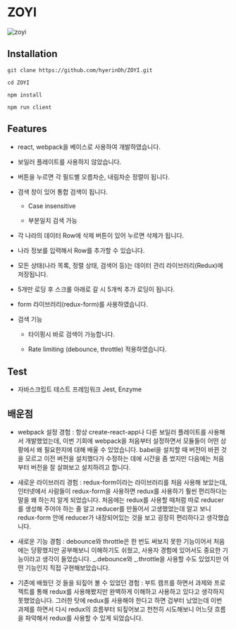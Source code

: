 # ZOYI

![zoyi](https://user-images.githubusercontent.com/38285577/57092734-04137380-6d47-11e9-93be-349c0bb6b1d1.gif)


## Installation

```
git clone https://github.com/hyerinOh/ZOYI.git

cd ZOYI

npm install

npm run client

```

## Features

- react, webpack을 베이스로 사용하여 개발하였습니다.

- 보일러 플레이트를 사용하지 않았습니다.

- 버튼을 누르면 각 필드별 오름차순, 내림차순 정렬이 됩니다.

- 검색 창이 있어 통합 검색이 됩니다.

  - Case insensitive

  - 부분일치 검색 가능

- 각 나라의 데이터 Row에 삭제 버튼이 있어 누르면 삭제가 됩니다.

- 나라 정보를 입력해서 Row를 추가할 수 있습니다.

- 모든 상태(나라 목록, 정렬 상태, 검색어 등)는 데이터 관리 라이브러리(Redux)에 저장됩니다.

- 5개만 로딩 후 스크롤 아래로 갈 시 5개씩 추가 로딩이 됩니다.

- form 라이브러리(redux-form)를 사용하였습니다.

- 검색 기능

  - 타이핑시 바로 검색이 가능합니다.

  - Rate limiting (debounce, throttle) 적용하였습니다.

## Test

- 자바스크립트 테스트 프레임워크 Jest, Enzyme

## 배운점

- webpack 설정 경험 : 항상 create-react-app나 다른 보일러 플레이트를 사용해서 개발했었는데, 이번 기회에 webpack을 처음부터 설정하면서 모듈들이 어떤 상황에서 왜 필요한지에 대해 배울 수 있었습니다. babel을 설치할 때 버전이 바뀐 것을 모르고 이전 버전을 설치했다가 수정하는 데에 시간을 좀 썼지만 다음에는 처음부터 버전을 잘 살펴보고 설치하려고 합니다.

- 새로운 라이브러리 경험 : redux-form이라는 라이브러리를 처음 사용해 보았는데, 인터넷에서 사람들이 redux-form을 사용하면 redux를 사용하기 훨씬 편리하다는 말을 왜 하는지 알게 되었습니다. 처음에는 redux를 사용할 때처럼 따로 reducer를 생성해 주어야 하는 줄 알고 reducer를 만들어서 고생했었는데 알고 보니 redux-form 안에 reducer가 내장되어있는 것을 보고 굉장히 편리하다고 생각했습니다.

- 새로운 기능 경험 : debounce와 throttle은 한 번도 써보지 못한 기능이어서 처음에는 당황했지만 공부해보니 이해하기도 쉬웠고, 사용자 경험에 있어서도 중요한 기능이라고 생각이 들었습니다. _.debounce와 _.throttle을 사용할 수도 있었지만 어떤 기능인지 직접 구현해보았습니다.

- 기존에 배웠던 것 들을 되짚어 볼 수 있었던 경험 : 부트 캠프를 하면서 과제와 프로젝트를 통해 redux를 사용해봤지만 완벽하게 이해하고 사용하고 있다고 생각하지 못했었습니다. 그러한 탓에 redux를 사용해야 한다고 하면 겁부터 났었는데 이번 과제를 하면서 다시 redux의 흐름부터 되짚어보고 천천히 시도해보니 어느덧 흐름을 파악해서 redux를 사용할 수 있게 되었습니다.

